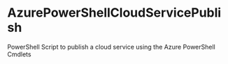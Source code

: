 AzurePowerShellCloudServicePublish
==================================

PowerShell Script to publish a cloud service using the Azure PowerShell Cmdlets
